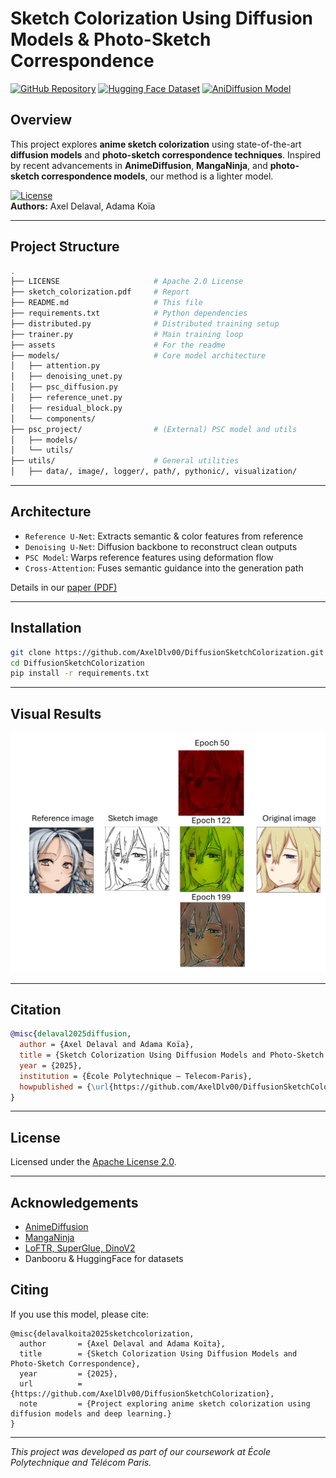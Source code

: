 # Sketch Colorization Using Diffusion Models & Photo-Sketch Correspondence

[![GitHub Repository](https://img.shields.io/badge/GitHub-Repository-black?logo=github)](https://github.com/AxelDlv00/DiffusionSketchColorization) [![Hugging Face Dataset](https://img.shields.io/badge/HuggingFace-Dataset-yellow?logo=huggingface)](https://huggingface.co/datasets/ComputerVisionAnimeProject/AnimeFaceColorization/blob/main/README.md) [![AniDiffusion Model](https://img.shields.io/badge/HuggingFace-Model-blue?logo=huggingface)](https://huggingface.co/ComputerVisionAnimeProject/AniDiffusionModel)

## Overview
This project explores **anime sketch colorization** using state-of-the-art **diffusion models** and **photo-sketch correspondence techniques**. Inspired by recent advancements in **AnimeDiffusion**, **MangaNinja**, and **photo-sketch correspondence models**, our method is a lighter model.

[![License](https://img.shields.io/badge/license-Apache%202.0-blue)](LICENSE)  
**Authors:** Axel Delaval, Adama Koïa  

---

## Project Structure

```bash
.
├── LICENSE                     # Apache 2.0 License
├── sketch_colorization.pdf     # Report
├── README.md                   # This file
├── requirements.txt            # Python dependencies
├── distributed.py              # Distributed training setup
├── trainer.py                  # Main training loop
├── assets                      # For the readme
├── models/                     # Core model architecture
│   ├── attention.py
│   ├── denoising_unet.py
│   ├── psc_diffusion.py
│   ├── reference_unet.py
│   ├── residual_block.py
│   └── components/
├── psc_project/                # (External) PSC model and utils
│   ├── models/
│   └── utils/
├── utils/                      # General utilities
│   ├── data/, image/, logger/, path/, pythonic/, visualization/
```

---

## Architecture

- `Reference U-Net`: Extracts semantic & color features from reference
- `Denoising U-Net`: Diffusion backbone to reconstruct clean outputs
- `PSC Model`: Warps reference features using deformation flow
- `Cross-Attention`: Fuses semantic guidance into the generation path

Details in our [paper (PDF)](sketch_colorization.pdf)

---

## Installation

```bash
git clone https://github.com/AxelDlv00/DiffusionSketchColorization.git
cd DiffusionSketchColorization
pip install -r requirements.txt
```

---

## Visual Results

![](assets/imageresults.png) 

---

## Citation

```bibtex
@misc{delaval2025diffusion,
  author = {Axel Delaval and Adama Koïa},
  title = {Sketch Colorization Using Diffusion Models and Photo-Sketch Correspondence},
  year = {2025},
  institution = {École Polytechnique — Telecom-Paris},
  howpublished = {\url{https://github.com/AxelDlv00/DiffusionSketchColorization}}
}
```

---

## License

Licensed under the [Apache License 2.0](LICENSE).

---

## Acknowledgements

- [AnimeDiffusion](https://arxiv.org/abs/2303.11137)
- [MangaNinja](https://arxiv.org/abs/2501.08332)
- [LoFTR, SuperGlue, DinoV2](https://paperswithcode.com)
- Danbooru & HuggingFace for datasets


## Citing
If you use this model, please cite:
```
@misc{delavalkoita2025sketchcolorization,
  author       = {Axel Delaval and Adama Koïta},
  title        = {Sketch Colorization Using Diffusion Models and Photo-Sketch Correspondence},
  year         = {2025},
  url          = {https://github.com/AxelDlv00/DiffusionSketchColorization},
  note         = {Project exploring anime sketch colorization using diffusion models and deep learning.}
}
```

---

_This project was developed as part of our coursework at École Polytechnique and Télécom Paris._

